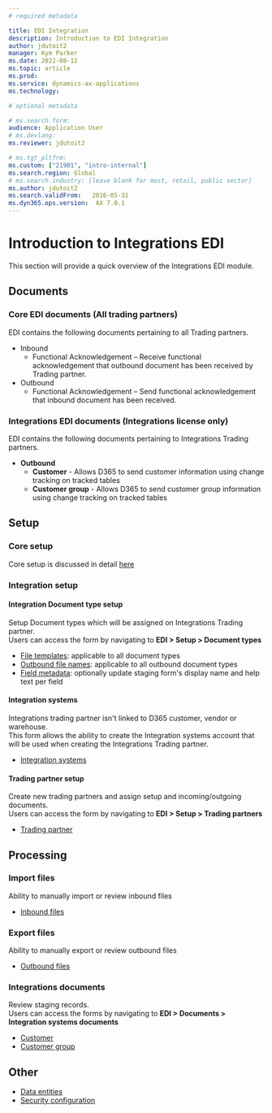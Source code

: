 ```yaml
---
# required metadata

title: EDI Integration
description: Introduction to EDI Integration
author: jdutoit2
manager: Kym Parker
ms.date: 2022-08-12
ms.topic: article
ms.prod: 
ms.service: dynamics-ax-applications
ms.technology: 

# optional metadata

# ms.search.form:  
audience: Application User
# ms.devlang: 
ms.reviewer: jdutoit2

# ms.tgt_pltfrm: 
ms.custom: ["21901", "intro-internal"]
ms.search.region: Global
# ms.search.industry: [leave blank for most, retail, public sector]
ms.author: jdutoit2
ms.search.validFrom:   2016-05-31
ms.dyn365.ops.version:  AX 7.0.1
---
```


# Introduction to Integrations EDI
This section will provide a quick overview of the Integrations EDI module.

## Documents
### Core EDI documents (All trading partners)

EDI contains the following documents pertaining to all Trading partners.
- Inbound
	- Functional Acknowledgement – Receive functional acknowledgement that outbound document has been received by Trading partner.
- Outbound
	- Functional Acknowledgement – Send functional acknowledgement that inbound document has been received.

### Integrations EDI documents (Integrations license only)

EDI contains the following documents pertaining to Integrations Trading partners.
- **Outbound**
	- **Customer** - Allows D365 to send customer information using change tracking on tracked tables
	- **Customer group** - Allows D365 to send customer group information using change tracking on tracked tables

## Setup
### Core setup
Core setup is discussed in detail [here](../../CORE/Introduction/Introduction.md#setup)

### Integration setup

#### Integration Document type setup
Setup Document types which will be assigned on Integrations Trading partner. <br>
Users can access the form by navigating to **EDI > Setup > Document types**

- [File templates](../../CORE/Setup/DocumentTypes/File-templates.md): applicable to all document types
- [Outbound file names](../../CORE/Setup/DocumentTypes/Outbound-filenames.md): applicable to all outbound document types
- [Field metadata](../../CORE/Setup/DocumentTypes/Field-metadata.md): optionally update staging form's display name and help text per field

#### Integration systems
Integrations trading partner isn't linked to D365 customer, vendor or warehouse. <br> 
This form allows the ability to create the Integration systems account that will be used when creating the Integrations Trading partner.
 - [Integration systems](../SETUP/Integration-systems.md)

#### Trading partner setup
Create new trading partners and assign setup and incoming/outgoing documents. <br>
Users can access the form by navigating to **EDI > Setup > Trading partners**
- [Trading partner](../SETUP/Trading-partner.md)

## Processing

### Import files
Ability to manually import or review inbound files
- [Inbound files](../../CORE/Managing-files/Inbound-files.md)

### Export files
Ability to manually export or review outbound files
- [Outbound files](../../CORE/Managing-files/Outbound-files.md)

### Integrations documents
Review staging records. <br>
Users can access the forms by navigating to **EDI > Documents > Integration systems documents**
- [Customer](../DOCUMENTS/Customer.md)
- [Customer group](../DOCUMENTS/Customer-group.md)

## Other
- [Data entities](../OTHER/Data-entities.md)
- [Security configuration](../OTHER/Security-configuration.md)
